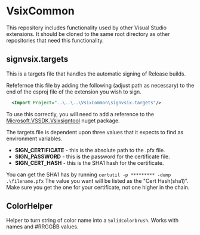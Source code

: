 # VsixCommon

This repository includes functionality used by other Visual Studio extensions. It should be cloned to the same root directory as other repositories that need this functionality.

## signvsix.targets

This is a targets file that handles the automatic signing of Release builds.

Refefernce this file by adding the following (adjust path as necessary) to the end of the csproj file of the extension you wish to sign.

```xml
  <Import Project="..\..\..\VsixCommon\signvsix.targets"/>
```

To use this correctly, you will need to add a reference to the [Microsoft.VSSDK.Vsixsigntool](https://www.nuget.org/packages/Microsoft.VSSDK.Vsixsigntool) nuget package.

The targets file is dependent upon three values that it expects to find as environment variables.

- **SIGN_CERTIFICATE** - this is the absolute path to the .pfx file.
- **SIGN_PASSWORD** - this is the password for the certificate file.
- **SIGN_CERT_HASH** - this is the SHA1 hash for the certificate.

You can get the SHA1 has by running `certutil -p ********* -dump .\filename.pfx`
The value you want will be listed as the "Cert Hash(sha1)". Make sure you get the one for your certificate, not one higher in the chain.

## ColorHelper

Helper to turn string of color name into a `SolidColorbrush`. Works with names and #RRGGBB values. 
